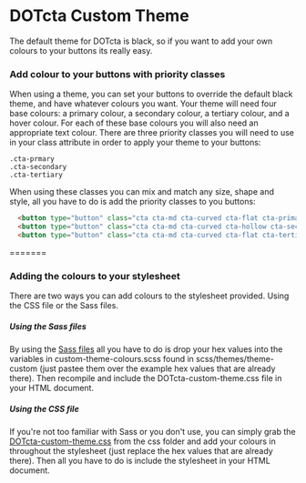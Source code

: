 DOTcta Custom Theme
====================

The default theme for DOTcta is black, so if you want to add your own colours to your buttons its really easy.

<h3>Add colour to your buttons with priority classes</h3>

When using a theme, you can set your buttons to override the default black theme, and have whatever colours you want. Your theme will need four base colours: a primary colour, a secondary colour, a tertiary colour, and a hover colour. For each of these base colours you will also need an appropriate text colour. There are three priority classes you will need to use in your class attribute in order to apply your theme to your buttons:<br>

<code>.cta-prmary</code><br>
<code>.cta-secondary</code><br>
<code>.cta-tertiary</code>

When using these classes you can mix and match any size, shape and style, all you have to do is add the priority classes to you buttons:

```html
  <button type="button" class="cta cta-md cta-curved cta-flat cta-primary">Primary colour button<button>
  <button type="button" class="cta cta-md cta-curved cta-hollow cta-secondary">Secondary colour button<button>
  <button type="button" class="cta cta-md cta-curved cta-flat cta-tertiary">Tertiary colour button<button>
```

=======

<h3>Adding the colours to your stylesheet</h3>

There are two ways you can add colours to the stylesheet provided. Using the CSS file or the Sass files.

<h5>Using the Sass files</h5>
By using the <a href="https://github.com/doodleboxmedia/DOTcta/blob/custom-themes/scss/themes/theme-custom/_custom-theme-colours.scss">Sass files</a> all you have to do is drop your hex values into the variables in custom-theme-colours.scss found in scss/themes/theme-custom (just pastee them over the example hex values that are already there). Then recompile and include the DOTcta-custom-theme.css file in your HTML document.


<h5>Using the CSS file</h5>
If you're not too familiar with Sass or you don't use, you can simply grab the <a href="https://github.com/doodleboxmedia/DOTcta/blob/custom-themes/css/DOTcta-custom-theme.css">DOTcta-custom-theme.css</a> from the css folder and add your colours in throughout the stylesheet (just replace the hex values that are already there). Then all you have to do is include the stylesheet in your HTML document.
